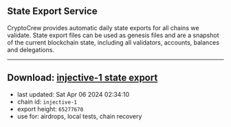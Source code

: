 ## State Export Service
CryptoCrew provides automatic daily state exports for all chains we validate. State export files can be used as genesis files and are a snapshot of the current blockchain state, including all validators, accounts, balances and delegations.

---
**Download: [injective-1 state export](https://dl-eu2.ccvalidators.com/SERVICE/injective/injective-1_export_65277670.json)**
---

- last updated: Sat Apr 06 2024 02:34:10
- chain id: `injective-1`
- export height: `65277670`
- use for: airdrops, local tests, chain recovery
